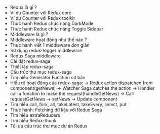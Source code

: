 - Redux là gì ?
- Ví dụ Counter với Redux core
- Ví dụ Counter với Redux toolkit
- Thực hành Redux chức năng DarkMode
- Thực hành Redux chức năng Toggle Sidebar
- Middleware là gì ?
- Middleware hoạt động như thế nào ?
- Thực hành viết 1 middleware đơn giản
- Sử dụng redux-logger middleware
- Redux Saga middleware
- Cài đặt redux-saga
- Thiết lập redux-saga
- Cấu trúc thư mục redux-saga
- Tìm hiểu Generator Function cơ bản
- Hiểu rõ hoạt động của redux-saga:
  -> Redux action dispatched from component(getNews)
  -> Watcher Saga catches the action
  -> Handler call a function to make the request(handleGetNews)
  -> Call requestGetNews
  -> setNews
  -> Update component
- Tìm hiểu call, fork, all, takeLatest, takeEvery, select, put
- Thực hành: Fetching dữ liệu với Redux Saga
- Tìm hiểu extraReducers
- Tìm hiểu Redux-thunk
- Tối ưu cấu trúc thư mục dự án Redux
